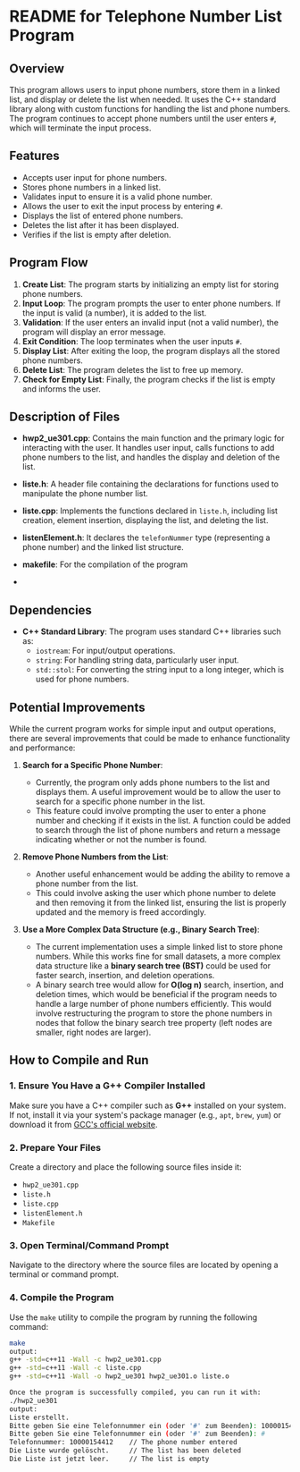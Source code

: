 # README for Telephone Number List Program

## Overview
This program allows users to input phone numbers, store them in a linked list, and display or delete the list when needed. It uses the C++ standard library along with custom functions for handling the list and phone numbers. The program continues to accept phone numbers until the user enters `#`, which will terminate the input process.

## Features
- Accepts user input for phone numbers.
- Stores phone numbers in a linked list.
- Validates input to ensure it is a valid phone number.
- Allows the user to exit the input process by entering `#`.
- Displays the list of entered phone numbers.
- Deletes the list after it has been displayed.
- Verifies if the list is empty after deletion.

## Program Flow
1. **Create List**: The program starts by initializing an empty list for storing phone numbers.
2. **Input Loop**: The program prompts the user to enter phone numbers. If the input is valid (a number), it is added to the list.
3. **Validation**: If the user enters an invalid input (not a valid number), the program will display an error message.
4. **Exit Condition**: The loop terminates when the user inputs `#`.
5. **Display List**: After exiting the loop, the program displays all the stored phone numbers.
6. **Delete List**: The program deletes the list to free up memory.
7. **Check for Empty List**: Finally, the program checks if the list is empty and informs the user.

## Description of Files

- **hwp2_ue301.cpp**: Contains the main function and the primary logic for interacting with the user. It handles user input, calls functions to add phone numbers to the list, and handles the display and deletion of the list.
  
- **liste.h**: A header file containing the declarations for functions used to manipulate the phone number list.
  
- **liste.cpp**: Implements the functions declared in `liste.h`, including list creation, element insertion, displaying the list, and deleting the list.
  
- **listenElement.h**: It declares the `telefonNummer` type (representing a phone number) and the linked list structure.
- **makefile**: For the compilation of the program
- 
## Dependencies
- **C++ Standard Library**: The program uses standard C++ libraries such as:
  - `iostream`: For input/output operations.
  - `string`: For handling string data, particularly user input.
  - `std::stol`: For converting the string input to a long integer, which is used for phone numbers.

## Potential Improvements
While the current program works for simple input and output operations, there are several improvements that could be made to enhance functionality and performance:

1. **Search for a Specific Phone Number**:
   - Currently, the program only adds phone numbers to the list and displays them. A useful improvement would be to allow the user to search for a specific phone number in the list.
   - This feature could involve prompting the user to enter a phone number and checking if it exists in the list. A function could be added to search through the list of phone numbers and return a message indicating whether or not the number is found.

2. **Remove Phone Numbers from the List**:
   - Another useful enhancement would be adding the ability to remove a phone number from the list.
   - This could involve asking the user which phone number to delete and then removing it from the linked list, ensuring the list is properly updated and the memory is freed accordingly.

3. **Use a More Complex Data Structure (e.g., Binary Search Tree)**:
   - The current implementation uses a simple linked list to store phone numbers. While this works fine for small datasets, a more complex data structure like a **binary search tree (BST)** could be used for faster search, insertion, and deletion operations.
   - A binary search tree would allow for **O(log n)** search, insertion, and deletion times, which would be beneficial if the program needs to handle a large number of phone numbers efficiently. This would involve restructuring the program to store the phone numbers in nodes that follow the binary search tree property (left nodes are smaller, right nodes are larger).

## How to Compile and Run

### 1. Ensure You Have a G++ Compiler Installed

Make sure you have a C++ compiler such as **G++** installed on your system. If not, install it via your system's package manager (e.g., `apt`, `brew`, `yum`) or download it from [GCC's official website](https://gcc.gnu.org/).

### 2. Prepare Your Files

Create a directory and place the following source files inside it:
- `hwp2_ue301.cpp`
- `liste.h`
- `liste.cpp`
- `listenElement.h`
- `Makefile`

### 3. Open Terminal/Command Prompt

Navigate to the directory where the source files are located by opening a terminal or command prompt.

### 4. Compile the Program

Use the `make` utility to compile the program by running the following command:

```bash
make
output:
g++ -std=c++11 -Wall -c hwp2_ue301.cpp
g++ -std=c++11 -Wall -c liste.cpp
g++ -std=c++11 -Wall -o hwp2_ue301 hwp2_ue301.o liste.o

Once the program is successfully compiled, you can run it with:
./hwp2_ue301
output:
Liste erstellt.
Bitte geben Sie eine Telefonnummer ein (oder '#' zum Beenden): 10000154412  // Enter a telephone number
Bitte geben Sie eine Telefonnummer ein (oder '#' zum Beenden): #            // '#' to terminate the program
Telefonnummer: 10000154412    // The phone number entered
Die Liste wurde gelöscht.     // The list has been deleted
Die Liste ist jetzt leer.     // The list is empty



   

   


